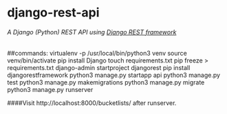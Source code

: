 # django-rest-api
###### A Django (Python) REST API using [Django REST framework](http://www.django-rest-framework.org/)

##commands:
virtualenv -p /usr/local/bin/python3 venv
source venv/bin/activate
pip install Django
touch requirements.txt
pip freeze > requirements.txt
django-admin startproject djangorest
pip install djangorestframework
python3 manage.py startapp api
python3 manage.py test
python3 manage.py makemigrations
python3 manage.py migrate
python3 manage.py runserver

####Visit http://localhost:8000/bucketlists/ after runserver.